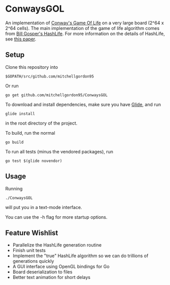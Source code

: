 # ConwaysGOL
An implementation of [Conway's Game Of Life](https://en.wikipedia.org/wiki/Conway%27s_Game_of_Life) on a very large board (2^64 x 2^64 cells). The main implementation of the game of life algorithm comes from [Bill Gosper's HashLife](http://www.conwaylife.com/wiki/HashLife). For more information on the details of HashLife, see [this paper](http://www.drdobbs.com/jvm/an-algorithm-for-compressing-space-and-t/184406478).

## Setup

Clone this repository into
```
$GOPATH/src/github.com/mitchellgordon95
```
Or run
```
go get github.com/mitchellgordon95/ConwaysGOL
```
To download and install dependencies, make sure you have [Glide](https://github.com/Masterminds/glide), and run
```
glide install
```
in the root directory of the project.

To build, run the normal
```
go build
```
To run all tests (minus the vendored packages), run
```
go test $(glide novendor)
```

## Usage
Running
```
./ConwaysGOL
```
will put you in a text-mode interface.

You can use the -h flag for more startup options.

## Feature Wishlist

- Parallelize the HashLife generation routine
- Finish unit tests
- Implement the "true" HashLife algorithm so we can do trillions of generations quickly
- A GUI interface using OpenGL bindings for Go
- Board deserialization to files
- Better text animation for short delays
